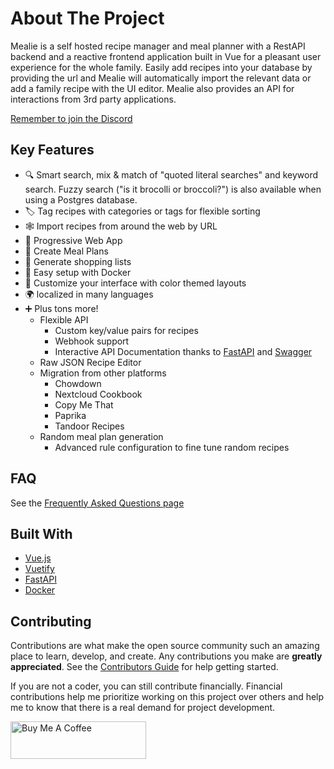 # About The Project

Mealie is a self hosted recipe manager and meal planner with a RestAPI backend and a reactive frontend application built in Vue for a pleasant user experience for the whole family. Easily add recipes into your database by providing the url and Mealie will automatically import the relevant data or add a family recipe with the UI editor. Mealie also provides an API for interactions from 3rd party applications.

[Remember to join the Discord](https://discord.gg/QuStdQGSGK)

## Key Features

- 🔍 Smart search, mix & match of "quoted literal searches" and keyword search. Fuzzy search ("is it brocolli or broccoli?") is also available when using a Postgres database.
- 🏷️ Tag recipes with categories or tags for flexible sorting
- 🕸 Import recipes from around the web by URL
- 📱 Progressive Web App
- 📆 Create Meal Plans
- 🛒 Generate shopping lists
- 🐳 Easy setup with Docker
- 🎨 Customize your interface with color themed layouts
- 🌍 localized in many languages
- ➕ Plus tons more!
  - Flexible API
    - Custom key/value pairs for recipes
    - Webhook support
    - Interactive API Documentation thanks to [FastAPI](https://fastapi.tiangolo.com/) and [Swagger](https://petstore.swagger.io/)
  - Raw JSON Recipe Editor
  - Migration from other platforms
    - Chowdown
    - Nextcloud Cookbook
    - Copy Me That
    - Paprika
    - Tandoor Recipes
  - Random meal plan generation
    - Advanced rule configuration to fine tune random recipes

## FAQ

See the [Frequently Asked Questions page](./faq.md)

## Built With

- [Vue.js](https://vuejs.org/)
- [Vuetify](https://vuetifyjs.com/en/)
- [FastAPI](https://fastapi.tiangolo.com/)
- [Docker](https://www.docker.com/)

<!-- CONTRIBUTING -->

## Contributing

Contributions are what make the open source community such an amazing place to learn, develop, and create. Any contributions you make are **greatly appreciated**. See the [Contributors Guide](../../contributors/non-coders.md) for help getting started.

If you are not a coder, you can still contribute financially. Financial contributions help me prioritize working on this project over others and help me to know that there is a real demand for project development.

<a href="https://www.buymeacoffee.com/haykot" target="_blank"><img src="https://cdn.buymeacoffee.com/buttons/v2/default-green.png" alt="Buy Me A Coffee" style="height: 60px !important;width: 217px !important;" ></a>
